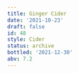 ```yaml
---
title: Ginger Cider
date: '2021-10-23'
draft: false
id: 48
style: Cider
status: archive
bottled: '2021-12-30'
abv: 7.2
---
```

